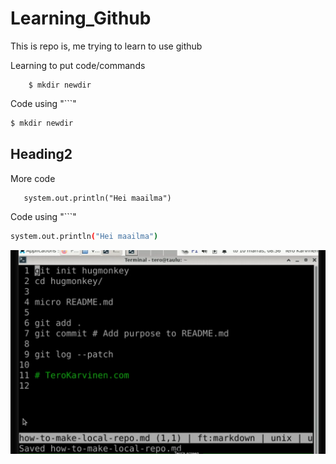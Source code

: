# Learning_Github
This is repo is, me trying to learn to use github

Learning to put code/commands

        $ mkdir newdir

Code using "```"
```bash
$ mkdir newdir
```

## Heading2

More code
       
       system.out.println("Hei maailma")
    
Code using "```"
```bash
system.out.println("Hei maailma")
```

![git testailua](https://github.com/Veliquu/Learning_Github/blob/main/git_testailua.png)


